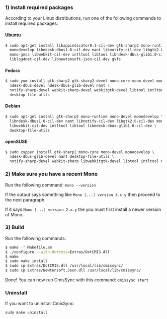 ### 1) Install required packages

According to your Linux distributions, run one of the following commands to install required packages:

#### Ubuntu

```bash
$ sudo apt-get install libappindicator0.1-cil-dev gtk-sharp2 mono-runtime mono-devel \
  monodevelop libndesk-dbus1.0-cil-dev nant libnotify-cil-dev libgtk2.0-cil-dev mono-mcs \
  mono-gmcs libwebkit-cil-dev intltool libtool libndesk-dbus-glib1.0-cil-dev \
  liblog4net-cil-dev libnewtonsoft-json-cil-dev gvfs
```

#### Fedora

```bash
$ sudo yum install gtk-sharp2 gtk-sharp2-devel mono-core mono-devel monodevelop \
  ndesk-dbus-devel ndesk-dbus-glib-devel nant \
  notify-sharp-devel webkit-sharp-devel webkitgtk-devel libtool intltool \
  desktop-file-utils
```

#### Debian

```bash
$ sudo apt-get install gtk-sharp2 mono-runtime mono-devel monodevelop \
  libndesk-dbus1.0-cil-dev nant libnotify-cil-dev libgtk2.0-cil-dev mono-mcs mono-gmcs \
  libwebkit-cil-dev intltool libtool libndesk-dbus-glib1.0-cil-dev \
  desktop-file-utils
```

#### openSUSE

```bash
$ sudo zypper install gtk-sharp2 mono-core mono-devel monodevelop \
  ndesk-dbus-glib-devel nant desktop-file-utils \
  notify-sharp-devel webkit-sharp libwebkitgtk-devel libtool intltool make log4net
```


### 2) Make sure you have a recent Mono

Run the following command: `mono --version`

If the output says something like `Mono [...] version 3.x.y` then proceed to the next paragraph.

If it says `Mono [...] version 2.x.y` the you must first install a newer version of Mono.

### 3) Build

Run the following commands:

```bash
$ make -f Makefile.am
$ ./configure --with-dotcmis=Extras/DotCMIS.dll
$ make
$ sudo make install
$ sudo cp Extras/DotCMIS.dll /usr/local/lib/cmissync/
$ sudo cp Extras/Newtonsoft.Json.dll /usr/local/lib/cmissync/
```

Done! You can now run CmisSync with this command: `cmissync start`

### Uninstall

If you want to uninstall CmisSync:

```
sudo make uninstall
```

